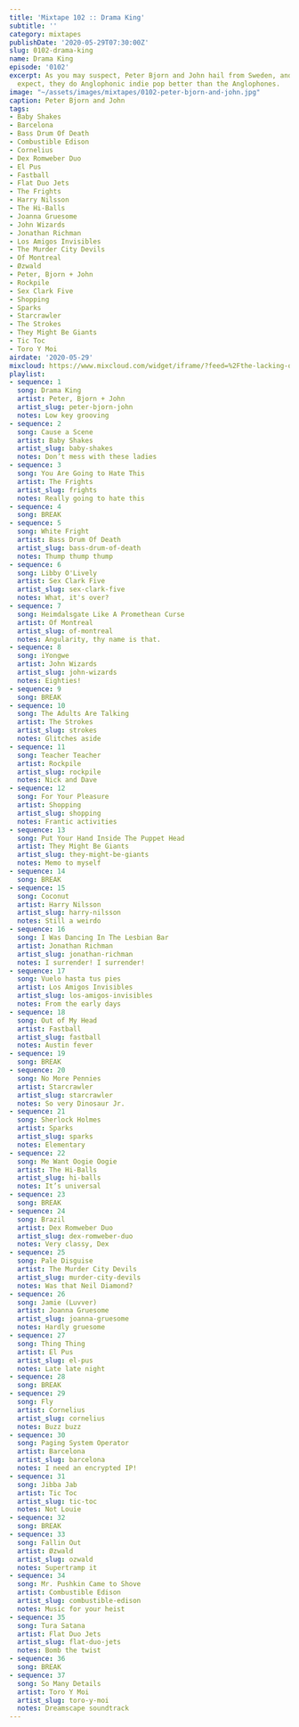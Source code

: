 ```yaml
---
title: 'Mixtape 102 :: Drama King'
subtitle: ''
category: mixtapes
publishDate: '2020-05-29T07:30:00Z'
slug: 0102-drama-king
name: Drama King
episode: '0102'
excerpt: As you may suspect, Peter Bjorn and John hail from Sweden, and as you may
  expect, they do Anglophonic indie pop better than the Anglophones.
image: "~/assets/images/mixtapes/0102-peter-bjorn-and-john.jpg"
caption: Peter Bjorn and John
tags:
- Baby Shakes
- Barcelona
- Bass Drum Of Death
- Combustible Edison
- Cornelius
- Dex Romweber Duo
- El Pus
- Fastball
- Flat Duo Jets
- The Frights
- Harry Nilsson
- The Hi-Balls
- Joanna Gruesome
- John Wizards
- Jonathan Richman
- Los Amigos Invisibles
- The Murder City Devils
- Of Montreal
- Øzwald
- Peter, Bjorn + John
- Rockpile
- Sex Clark Five
- Shopping
- Sparks
- Starcrawler
- The Strokes
- They Might Be Giants
- Tic Toc
- Toro Y Moi
airdate: '2020-05-29'
mixcloud: https://www.mixcloud.com/widget/iframe/?feed=%2Fthe-lacking-org%2F28phqw-102-drama-king%2F&hide_artwork=1&hide_cover=1
playlist:
- sequence: 1
  song: Drama King
  artist: Peter, Bjorn + John
  artist_slug: peter-bjorn-john
  notes: Low key grooving
- sequence: 2
  song: Cause a Scene
  artist: Baby Shakes
  artist_slug: baby-shakes
  notes: Don’t mess with these ladies
- sequence: 3
  song: You Are Going to Hate This
  artist: The Frights
  artist_slug: frights
  notes: Really going to hate this
- sequence: 4
  song: BREAK
- sequence: 5
  song: White Fright
  artist: Bass Drum Of Death
  artist_slug: bass-drum-of-death
  notes: Thump thump thump
- sequence: 6
  song: Libby O'Lively
  artist: Sex Clark Five
  artist_slug: sex-clark-five
  notes: What, it's over?
- sequence: 7
  song: Heimdalsgate Like A Promethean Curse
  artist: Of Montreal
  artist_slug: of-montreal
  notes: Angularity, thy name is that.
- sequence: 8
  song: iYongwe
  artist: John Wizards
  artist_slug: john-wizards
  notes: Eighties!
- sequence: 9
  song: BREAK
- sequence: 10
  song: The Adults Are Talking
  artist: The Strokes
  artist_slug: strokes
  notes: Glitches aside
- sequence: 11
  song: Teacher Teacher
  artist: Rockpile
  artist_slug: rockpile
  notes: Nick and Dave
- sequence: 12
  song: For Your Pleasure
  artist: Shopping
  artist_slug: shopping
  notes: Frantic activities
- sequence: 13
  song: Put Your Hand Inside The Puppet Head
  artist: They Might Be Giants
  artist_slug: they-might-be-giants
  notes: Memo to myself
- sequence: 14
  song: BREAK
- sequence: 15
  song: Coconut
  artist: Harry Nilsson
  artist_slug: harry-nilsson
  notes: Still a weirdo
- sequence: 16
  song: I Was Dancing In The Lesbian Bar
  artist: Jonathan Richman
  artist_slug: jonathan-richman
  notes: I surrender! I surrender!
- sequence: 17
  song: Vuelo hasta tus pies
  artist: Los Amigos Invisibles
  artist_slug: los-amigos-invisibles
  notes: From the early days
- sequence: 18
  song: Out of My Head
  artist: Fastball
  artist_slug: fastball
  notes: Austin fever
- sequence: 19
  song: BREAK
- sequence: 20
  song: No More Pennies
  artist: Starcrawler
  artist_slug: starcrawler
  notes: So very Dinosaur Jr.
- sequence: 21
  song: Sherlock Holmes
  artist: Sparks
  artist_slug: sparks
  notes: Elementary
- sequence: 22
  song: Me Want Oogie Oogie
  artist: The Hi-Balls
  artist_slug: hi-balls
  notes: It’s universal
- sequence: 23
  song: BREAK
- sequence: 24
  song: Brazil
  artist: Dex Romweber Duo
  artist_slug: dex-romweber-duo
  notes: Very classy, Dex
- sequence: 25
  song: Pale Disguise
  artist: The Murder City Devils
  artist_slug: murder-city-devils
  notes: Was that Neil Diamond?
- sequence: 26
  song: Jamie (Luvver)
  artist: Joanna Gruesome
  artist_slug: joanna-gruesome
  notes: Hardly gruesome
- sequence: 27
  song: Thing Thing
  artist: El Pus
  artist_slug: el-pus
  notes: Late late night
- sequence: 28
  song: BREAK
- sequence: 29
  song: Fly
  artist: Cornelius
  artist_slug: cornelius
  notes: Buzz buzz
- sequence: 30
  song: Paging System Operator
  artist: Barcelona
  artist_slug: barcelona
  notes: I need an encrypted IP!
- sequence: 31
  song: Jibba Jab
  artist: Tic Toc
  artist_slug: tic-toc
  notes: Not Louie
- sequence: 32
  song: BREAK
- sequence: 33
  song: Fallin Out
  artist: Øzwald
  artist_slug: ozwald
  notes: Supertramp it
- sequence: 34
  song: Mr. Pushkin Came to Shove
  artist: Combustible Edison
  artist_slug: combustible-edison
  notes: Music for your heist
- sequence: 35
  song: Tura Satana
  artist: Flat Duo Jets
  artist_slug: flat-duo-jets
  notes: Bomb the twist
- sequence: 36
  song: BREAK
- sequence: 37
  song: So Many Details
  artist: Toro Y Moi
  artist_slug: toro-y-moi
  notes: Dreamscape soundtrack
---
```


